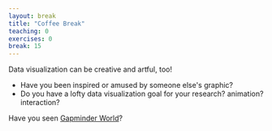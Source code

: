 ```yaml
---
layout: break
title: "Coffee Break"
teaching: 0
exercises: 0
break: 15
---
```


Data visualization can be creative and artful, too! 

- Have you been inspired or amused by someone else's graphic? 
- Do you have a lofty data visualization goal for your research? animation? 
interaction?

Have you seen [Gapminder World](https://www.gapminder.org/world)?
